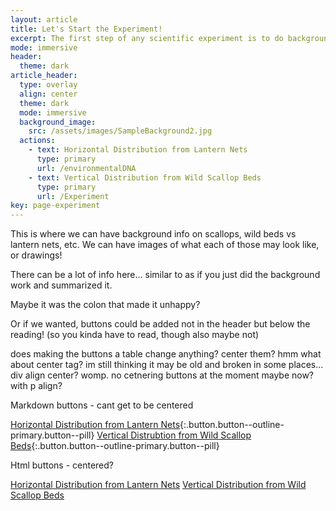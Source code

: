 ```yaml
---
layout: article
title: Let's Start the Experiment!
excerpt: The first step of any scientific experiment is to do background research. Scroll down to read the background information, then select which experiment you would like to conduct!
mode: immersive
header:
  theme: dark
article_header:
  type: overlay
  align: center
  theme: dark
  mode: immersive
  background_image:
    src: /assets/images/SampleBackground2.jpg
  actions:
    - text: Horizontal Distribution from Lantern Nets
      type: primary
      url: /environmentalDNA
    - text: Vertical Distribution from Wild Scallop Beds
      type: primary
      url: /Experiment
key: page-experiment
---
```



This is where we can have background info on scallops, wild beds vs lantern nets, etc. We can have images of what each of those may look like, or drawings! 

There can be a lot of info here... similar to as if you just did the background work and summarized it.

Maybe it was the colon that made it unhappy?

Or if we wanted, buttons could be added not in the header but below the reading! (so you kinda have to read, though also maybe not)

does making the buttons a table change anything? center them? hmm what about center tag? im still thinking it may be old and broken in some places... div align center? womp. no cetnering buttons at the moment maybe now? with p align?

Markdown buttons - cant get to be centered

[Horizontal Distribution from Lantern Nets](#){:.button.button--outline-primary.button--pill}  [Vertical Distrubtion from Wild Scallop Beds](#){:.button.button--outline-primary.button--pill}


Html buttons - centered?

<a align="center" class="button button--outline-primary button--pill" href="">Horizontal Distribution from Lantern Nets</a> <a align="center" class="button button--outline-primary button--pill" href="">Vertical Distribution from Wild Scallop Beds</a> 

